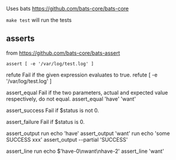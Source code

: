 Uses bats https://github.com/bats-core/bats-core

`make test` will run the tests

## asserts

from https://github.com/bats-core/bats-assert

`assert [ -e '/var/log/test.log' ]`

refute
Fail if the given expression evaluates to true.
refute [ -e '/var/log/test.log' ]

assert_equal
Fail if the two parameters, actual and expected value respectively, do not equal.
assert_equal 'have' 'want'

assert_success
Fail if $status is not 0.

assert_failure
Fail if $status is 0.

assert_output
run echo 'have'
assert_output 'want'
run echo 'some SUCCESS xxx'
assert_output --partial 'SUCCESS'

assert_line
run echo $'have-0\nwant\nhave-2'
assert_line 'want'
